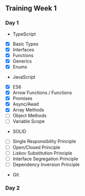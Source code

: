 ## Training Week 1
### Day 1
- TypeScript
- [x] Basic Types
- [x] Interfaces
- [x] Functions
- [x] Generics
- [x] Enums

- JavaScript
- [x] ES6
- [x] Arrow Functions / Functions
- [x] Promises
- [x] Async/Await
- [x] Array Methods 
- [ ] Object Methods
- [ ] Variable Scope

- SOLID
- [ ] Single Responsibility Principle
- [ ] Open/Closed Principle
- [ ] Liskov Substitution Principle    
- [ ] Interface Segregation Principle
- [ ] Dependency Inversion Principle

- Git 

### Day 2
